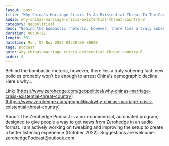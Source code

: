 ```yaml
---
layout: post
title: "Why China's Marriage Crisis Is An Existential Threat To The Country"
audio: why-chinas-marriage-crisis-existential-threat-country-0
category: geopolitical
desc: "Behind the bombastic rhetoric, however, there lies a truly sobering fact: new policies probably won't be enough to arrest China's demographic decline. Here's why..."
duration: 00:06:21
length: 381
datetime: Mon, 07 Nov 2022 04:30:00 +0000
tags: podcast
guid: why-chinas-marriage-crisis-existential-threat-country-0
order: 0
---
```

Behind the bombastic rhetoric, however, there lies a truly sobering fact: new policies probably won't be enough to arrest China's demographic decline. Here's why...

Link: [https://www.zerohedge.com/geopolitical/why-chinas-marriage-crisis-existential-threat-country](https://www.zerohedge.com/geopolitical/why-chinas-marriage-crisis-existential-threat-country)

About: The Zerohedge Podcast is a non-commercial, automated program, designed to give people a way to get news from Zerohedge in an audio format.  I am actively working on tweaking and improving the setup to create a better listening experience (October 2022).  Suggestions are welcome: [zerohedgePodcast@outlook.com](mailto:zerohedgePodcast@outlook.com)